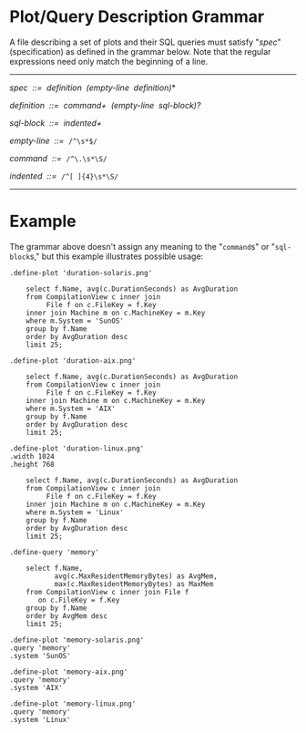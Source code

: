 # Plot/Query Description Grammar
A file describing a set of plots and their SQL queries must satisfy "*spec*"
(specification) as defined in the grammar below. Note that the regular
expressions need only match the beginning of a line.

---------------------

*spec &nbsp;::= &nbsp;definition &nbsp;(empty-line &nbsp;definition)**

*definition &nbsp;::= &nbsp;command+ &nbsp;(empty-line &nbsp;sql-block)?*

*sql-block &nbsp;::= &nbsp;indented+*

*empty-line &nbsp;::=&nbsp;* `/^\s*$/`

*command &nbsp;::=&nbsp;* `/^\.\s*\S/`

*indented &nbsp;::=&nbsp;* `/^[ ]{4}\s*\S/`

-----------------------------------

# Example
The grammar above doesn't assign any meaning to the "`command`s" or
"`sql-block`s," but this example illustrates possible usage:

    .define-plot 'duration-solaris.png'
    
        select f.Name, avg(c.DurationSeconds) as AvgDuration
        from CompilationView c inner join
             File f on c.FileKey = f.Key
        inner join Machine m on c.MachineKey = m.Key
        where m.System = 'SunOS'
        group by f.Name
        order by AvgDuration desc
        limit 25;
    
    .define-plot 'duration-aix.png'
    
        select f.Name, avg(c.DurationSeconds) as AvgDuration
        from CompilationView c inner join
             File f on c.FileKey = f.Key
        inner join Machine m on c.MachineKey = m.Key
        where m.System = 'AIX'
        group by f.Name
        order by AvgDuration desc
        limit 25;
    
    .define-plot 'duration-linux.png'
    .width 1024
    .height 768
    
        select f.Name, avg(c.DurationSeconds) as AvgDuration
        from CompilationView c inner join
             File f on c.FileKey = f.Key
        inner join Machine m on c.MachineKey = m.Key
        where m.System = 'Linux'
        group by f.Name
        order by AvgDuration desc
        limit 25;
    
    .define-query 'memory'
    
        select f.Name, 
               avg(c.MaxResidentMemoryBytes) as AvgMem, 
               max(c.MaxResidentMemoryBytes) as MaxMem
        from CompilationView c inner join File f
           on c.FileKey = f.Key
        group by f.Name
        order by AvgMem desc
        limit 25;
    
    .define-plot 'memory-solaris.png'
    .query 'memory'
    .system 'SunOS'
    
    .define-plot 'memory-aix.png'
    .query 'memory'
    .system 'AIX'
    
    .define-plot 'memory-linux.png'
    .query 'memory'
    .system 'Linux'

